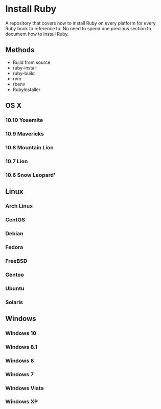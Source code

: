 # Install Ruby

A repository that covers how to install Ruby on every platform for every Ruby book to reference to. No need to spend one precious section to document how to install Ruby.

## Methods

- Build from source
- ruby-install
- ruby-build
- rvm
- rbenv
- RubyInstaller

## OS X

### 10.10 Yosemite

### 10.9 Mavericks

### 10.8 Mountain Lion

### 10.7 Lion

### 10.6 Snow Leopard'

## Linux

### Arch Linux

### CentOS

### Debian

### Fedora

### FreeBSD

### Gentoo

### Ubuntu

### Solaris

## Windows

### Windows 10

### Windows 8.1

### Windows 8

### Windows 7

### Windows Vista

### Windows XP
